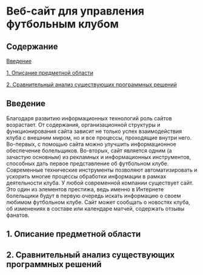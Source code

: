 # Веб-сайт для управления футбольным клубом

## Содержание

[Введение](#introdution)

[1. Описание предметной области](#domainDescription)

[2. Сравнительный анализ существующих программных решений](#existSoftware)


<a name="introdution"/>

## Введение

<a name="domainDescription"/>

Благодаря развитию информационных технологий роль сайтов возрастает. От содержания, организационной структуры и функционирования сайта
зависит не только успех взаимодействия клуба с внешним миром, но и все процессы, проходящие внутри него. Во-первых, с помощью сайта можно улучшить информационное обеспечение болельщиков. Во-вторых, сайт является одним (а зачастую основным) из рекламных и информационных инструментов, способных дать первое представление об футбольном клубе.
Современные технические инструменты позволяют автоматизировать и ускорить многие процессы обработки информации в рамках деятельности клуба. 
У любой современной компании существует сайт. Это один из элементов престижа, ведь именно в Интернете болельщики будут в первую очередь искать информацию о своем любимом футбольном клубе. Сайт может сообщать о новостях клуба, об изменениях в составе или календаре матчей, содержать отзывы фанатов.

## 1. Описание предметной области

<a name="existSoftware"/>

## 2. Сравнительный анализ существующих программных решений
